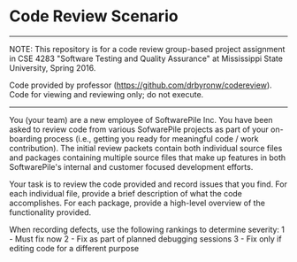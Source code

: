 # Code Review Scenario

-----------------------

NOTE: This repository is for a code review group-based project assignment in CSE 4283 "Software Testing and Quality Assurance" at Mississippi State University, Spring 2016.

Code provided by professor (https://github.com/drbyronw/codereview). Code for viewing and reviewing only; do not execute.

-----------------------

You (your team) are a new employee of SoftwarePile Inc. You have been asked to review code from various SofwarePile projects as part of your on-boarding process (i.e., getting you ready for meaningful code / work contribution). The initial review packets contain both individual source files and packages containing multiple source files that make up features in both SoftwarePile's internal and customer focused development efforts. 

Your task is to review the code provided and record issues that you find. For each individual file, provide a brief description of what the code accomplishes. For each package, provide a high-level overview of the functionality provided. 

When recording defects, use the following rankings to determine severity: 
1 - Must fix now
2 - Fix as part of planned debugging sessions
3 - Fix only if editing code for a different purpose 
